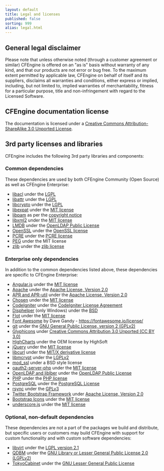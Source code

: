 ```yaml
---
layout: default
title: Legal and licenses
published: false
sorting: 999
alias: legal.html
---
```


## General legal disclaimer

Please note that unless otherwise noted (through a customer agreement or similar)
CFEngine is offered on an "as is" basis without warranty of
any kind, and that our products are not error or bug free. To the maximum
extent permitted by applicable law, CFEngine on behalf of itself and its
suppliers, disclaims all warranties and conditions, either express or implied,
including, but not limited to, implied warranties of merchantability, fitness
for a particular purpose, title and non-infringement with regard to the
Licensed Software.

## CFEngine documentation license

The documentation is licensed under a [Creative Commons Attribution-ShareAlike 3.0 Unported License](https://creativecommons.org/licenses/by-sa/3.0/deed.en_US).

## 3rd party licenses and libraries

CFEngine includes the following 3rd party libraries and components:

### Common dependencies

These dependencies are used by both CFEngine Community (Open Source) as well as CFEngine Enterprise:

* [libacl](https://savannah.nongnu.org/projects/acl) under the [LGPL](https://git.savannah.gnu.org/cgit/acl.git/tree/include/acl.h)
* [libattr](https://savannah.nongnu.org/projects/attr) under the [LGPL](https://git.savannah.gnu.org/cgit/attr.git/tree/include/libattr.h)
* [libcrypto](https://www.openssl.org/docs/manmaster/man7/crypto.html) under the [LGPL](https://api.libssh.org/master/libcrypto_8h_source.html)
* [libexpat](https://sourceforge.net/projects/expat/) under the [MIT license](https://opensource.org/licenses/mit-license.html)
* [libpam](https://github.com/linux-pam/linux-pam) as per the [copyright notice](https://github.com/linux-pam/linux-pam?tab=License-1-ov-file#readme)
* [libxml2](https://gitlab.gnome.org/GNOME/libxml2/-/wikis/FAQ) under the [MIT license](https://opensource.org/licenses/mit-license.html)
* [LMDB](https://www.symas.com/lmdb) under the [OpenLDAP Public License](https://www.openldap.org/software/release/license.html)
* [OpenSSL](https://www.openssl.org) under the [OpenSSL license](https://www.openssl.org/source/license.html)
* [PCRE](https://www.pcre.org) under the [PCRE license](https://www.pcre.org/licence.txt)
* [PEG](https://piumarta.com/software/peg/) under the MIT license
* [zlib](https://www.zlib.net) under the [zlib license](https://www.zlib.net/zlib_license.html)

### Enterprise only dependencies

In addition to the common dependencies listed above, these dependencies are specific to CFEngine Enterprise:

* [Angular.js](https://angularjs.org) under the [MIT license](https://github.com/angular/angular.js/blob/master/LICENSE)
* [Apache](https://httpd.apache.org) under the [Apache License, Version 2.0](https://www.apache.org/licenses/LICENSE-2.0)
* [APR and APR-util](https://apr.apache.org) under the [Apache License, Version 2.0](https://www.apache.org/licenses/LICENSE-2.0)
* [Chosen](https://harvesthq.github.io/chosen/) under the [MIT license](https://github.com/harvesthq/chosen/blob/master/LICENSE.md)
* [CodeIgniter](https://codeigniter.com/) under the [CodeIgniter License Agreement](https://ellislab.com/codeigniter/user-guide/license.html)
* [Disphelper](https://disphelper.sourceforge.net) (only Windows) under the [BSD](https://opensource.org/licenses/bsd-license.php)
* [Flot](https://www.flotcharts.org/) under the [MIT license](https://github.com/flot/flot/blob/master/LICENSE.txt)
* [Font Awesome](https://fontawesome.com/) by Dave Gandy - https://fontawesome.io/license/
* [git](https://git-scm.com) under the [GNU General Public License, version 2 (GPLv2)](https://opensource.org/licenses/GPL-2.0)
* [Glyphicons](https://glyphicons.com/license/) under [Creative Commons Attribution 3.0 Unported (CC BY 3.0)](https://creativecommons.org/licenses/by-sa/3.0/deed.en_US)
* [HighCharts](https://www.highcharts.com/) under the OEM license by HighSoft
* [jQuery](https://jquery.com/) under the [MIT license](https://en.wikipedia.org/wiki/MIT_License)
* [libcurl](https://curl.se) under the [MIT/X derivative license](https://curl.haxx.se/docs/copyright.html)
* [libmcrypt](https://mcrypt.sourceforge.net) under the [LGPLv2](https://www.opensource.org/licenses/lgpl-license.html)
* [mod_ssl](https://httpd.apache.org/docs/2.4/mod/mod_ssl.html) under a BSD style license
* [oauth2-server-php](https://github.com/bshaffer/oauth2-server-php) under the [MIT license](https://github.com/bshaffer/oauth2-server-php/blob/develop/LICENSE)
* [OpenLDAP and liblber](https://www.openldap.org) under the [OpenLDAP Public License](https://www.openldap.org/software/release/license.html)
* [PHP](https://php.net) under the [PHP license](https://www.php.net/license/3_01.txt)
* [PostgreSQL](https://www.postgresql.org) under the [PostgreSQL License](https://opensource.org/licenses/postgresql)
* [rsync](https://rsync.samba.org) under the [GPLv3](https://rsync.samba.org/GPL.html)
* [Twitter Bootstrap Framework](https://getbootstrap.com) under [Apache License, Version 2.0](https://www.apache.org/licenses/LICENSE-2.0)
* [Bootstrap Icons](https://icons.getbootstrap.com) under the [MIT license](https://github.com/twbs/icons/blob/main/LICENSE.md)
* [underscore.js](https://underscorejs.org) under the [MIT license](https://opensource.org/licenses/mit-license.html)

### Optional, non-default dependencies

These dependencies are not a part of the packages we build and distribute, but specific users or customers may build CFEngine with support for custom functionality and with custom software dependencies:

* [libvirt](https://libvirt.org/) under the [LGPL version 2.1](https://www.opensource.org/licenses/lgpl-license.html)
* [QDBM](https://sourceforge.net/projects/qdbm/) under the [GNU Library or Lesser General Public License 2.0 (LGPLv2)](https://www.opensource.org/licenses/lgpl-license.html)
* [TokyoCabinet](https://github.com/hthetiot/Tokyo-Cabinet) under the [GNU Lesser General Public License](https://www.opensource.org/licenses/lgpl-license.html)
